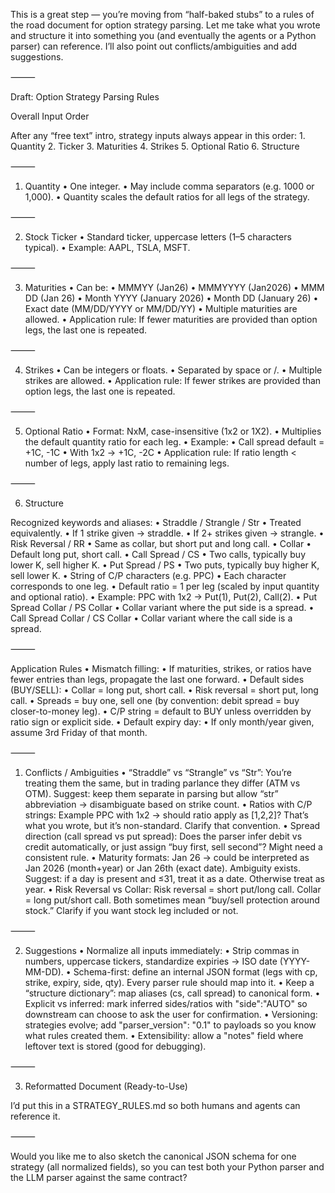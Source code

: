 This is a great step — you’re moving from “half-baked stubs” to a rules of the road document for option strategy parsing. Let me take what you wrote and structure it into something you (and eventually the agents or a Python parser) can reference. I’ll also point out conflicts/ambiguities and add suggestions.

⸻

Draft: Option Strategy Parsing Rules

Overall Input Order

After any “free text” intro, strategy inputs always appear in this order:
	1.	Quantity
	2.	Ticker
	3.	Maturities
	4.	Strikes
	5.	Optional Ratio
	6.	Structure

⸻

1. Quantity
	•	One integer.
	•	May include comma separators (e.g. 1000 or 1,000).
	•	Quantity scales the default ratios for all legs of the strategy.

⸻

2. Stock Ticker
	•	Standard ticker, uppercase letters (1–5 characters typical).
	•	Example: AAPL, TSLA, MSFT.

⸻

3. Maturities
	•	Can be:
	•	MMMYY (Jan26)
	•	MMMYYYY (Jan2026)
	•	MMM DD (Jan 26)
	•	Month YYYY (January 2026)
	•	Month DD (January 26)
	•	Exact date (MM/DD/YYYY or MM/DD/YY)
	•	Multiple maturities are allowed.
	•	Application rule: If fewer maturities are provided than option legs, the last one is repeated.

⸻

4. Strikes
	•	Can be integers or floats.
	•	Separated by space or /.
	•	Multiple strikes are allowed.
	•	Application rule: If fewer strikes are provided than option legs, the last one is repeated.

⸻

5. Optional Ratio
	•	Format: NxM, case-insensitive (1x2 or 1X2).
	•	Multiplies the default quantity ratio for each leg.
	•	Example:
	•	Call spread default = +1C, -1C
	•	With 1x2 → +1C, -2C
	•	Application rule: If ratio length < number of legs, apply last ratio to remaining legs.

⸻

6. Structure

Recognized keywords and aliases:
	•	Straddle / Strangle / Str
	•	Treated equivalently.
	•	If 1 strike given → straddle.
	•	If 2+ strikes given → strangle.
	•	Risk Reversal / RR
	•	Same as collar, but short put and long call.
	•	Collar
	•	Default long put, short call.
	•	Call Spread / CS
	•	Two calls, typically buy lower K, sell higher K.
	•	Put Spread / PS
	•	Two puts, typically buy higher K, sell lower K.
	•	String of C/P characters (e.g. PPC)
	•	Each character corresponds to one leg.
	•	Default ratio = 1 per leg (scaled by input quantity and optional ratio).
	•	Example: PPC with 1x2 → Put(1), Put(2), Call(2).
	•	Put Spread Collar / PS Collar
	•	Collar variant where the put side is a spread.
	•	Call Spread Collar / CS Collar
	•	Collar variant where the call side is a spread.

⸻

Application Rules
	•	Mismatch filling:
	•	If maturities, strikes, or ratios have fewer entries than legs, propagate the last one forward.
	•	Default sides (BUY/SELL):
	•	Collar = long put, short call.
	•	Risk reversal = short put, long call.
	•	Spreads = buy one, sell one (by convention: debit spread = buy closer-to-money leg).
	•	C/P string = default to BUY unless overridden by ratio sign or explicit side.
	•	Default expiry day:
	•	If only month/year given, assume 3rd Friday of that month.

⸻

1. Conflicts / Ambiguities
	•	“Straddle” vs “Strangle” vs “Str”:
You’re treating them the same, but in trading parlance they differ (ATM vs OTM). Suggest: keep them separate in parsing but allow “str” abbreviation → disambiguate based on strike count.
	•	Ratios with C/P strings:
Example PPC with 1x2 → should ratio apply as [1,2,2]? That’s what you wrote, but it’s non-standard. Clarify that convention.
	•	Spread direction (call spread vs put spread):
Does the parser infer debit vs credit automatically, or just assign “buy first, sell second”? Might need a consistent rule.
	•	Maturity formats:
Jan 26 → could be interpreted as Jan 2026 (month+year) or Jan 26th (exact date). Ambiguity exists. Suggest: if a day is present and ≤31, treat it as a date. Otherwise treat as year.
	•	Risk Reversal vs Collar:
Risk reversal = short put/long call. Collar = long put/short call. Both sometimes mean “buy/sell protection around stock.” Clarify if you want stock leg included or not.

⸻

2. Suggestions
	•	Normalize all inputs immediately:
	•	Strip commas in numbers, uppercase tickers, standardize expiries → ISO date (YYYY-MM-DD).
	•	Schema-first: define an internal JSON format (legs with cp, strike, expiry, side, qty). Every parser rule should map into it.
	•	Keep a “structure dictionary”: map aliases (cs, call spread) to canonical form.
	•	Explicit vs inferred: mark inferred sides/ratios with "side":"AUTO" so downstream can choose to ask the user for confirmation.
	•	Versioning: strategies evolve; add "parser_version": "0.1" to payloads so you know what rules created them.
	•	Extensibility: allow a "notes" field where leftover text is stored (good for debugging).

⸻

3. Reformatted Document (Ready-to-Use)

I’d put this in a STRATEGY_RULES.md so both humans and agents can reference it.

⸻

Would you like me to also sketch the canonical JSON schema for one strategy (all normalized fields), so you can test both your Python parser and the LLM parser against the same contract?
